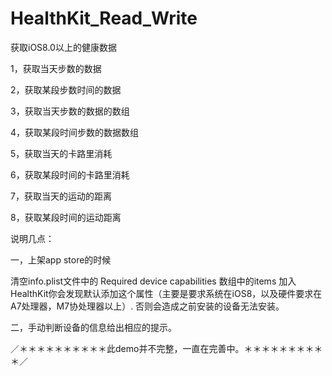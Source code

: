 # HealthKit_Read_Write
获取iOS8.0以上的健康数据

1，获取当天步数的数据

2，获取某段步数时间的数据

3，获取当天步数的数据的数组

4，获取某段时间步数的数据数组

5，获取当天的卡路里消耗

6，获取某段时间的卡路里消耗

7，获取当天的运动的距离

8，获取某段时间的运动距离

说明几点：

一，上架app store的时候

清空info.plist文件中的 Required device capabilities
数组中的items  加入HealthKit你会发现默认添加这个属性（主要是要求系统在iOS8，以及硬件要求在A7处理器，M7协处理器以上）.
否则会造成之前安装的设备无法安装。

二，手动判断设备的信息给出相应的提示。

／＊＊＊＊＊＊＊＊＊＊此demo并不完整，一直在完善中。＊＊＊＊＊＊＊＊＊＊／
